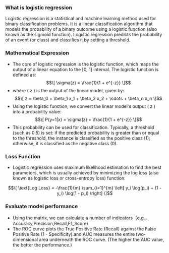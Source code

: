 
### What is logistic regression
Logistic regression is a statistical and machine learning method used for binary classification problems. It is a linear classification algorithm that models the probability of a binary outcome using a logistic function (also known as the sigmoid function). Logistic regression predicts the probability of an event (or class) and classifies it by setting a threshold.
 


###  Mathematical Expression
* The core of logistic regression is the logistic function, which maps the output of a linear equation to the [0, 1] interval. The logistic function is defined as:
$$\[ \sigma(z) = \frac{1}{1 + e^{-z}} \]$$
* where \( z \) is the output of the linear model, given by:
$$\[ z = \beta_0 + \beta_1 x_1 + \beta_2 x_2 + \cdots + \beta_n x_n \]$$
* Using the logistic function, we convert the linear model's output \( z \) into a probability value:
$$\[ P(y=1|x) = \sigma(z) = \frac{1}{1 + e^{-z}} \]$$
* This probability can be used for classification. Typically, a threshold (such as 0.5) is set: if the predicted probability is greater than or equal to the threshold, the instance is classified as the positive class (1); otherwise, it is classified as the negative class (0).

### Loss Function

* Logistic regression uses maximum likelihood estimation to find the best parameters, which is usually achieved by minimizing the log loss (also known as logistic loss or cross-entropy loss) function:

$$\[ \text{Log Loss} = -\frac{1}{m} \sum_{i=1}^{m} \left[ y_i \log(p_i) + (1 - y_i) \log(1 - p_i) \right] \]$$

### Evaluate model performance
* Using the matrix, we can calculate a number of indicators（e.g.，Accuracy,Precision,Recall,F1_Score)
* The ROC curve plots the True Positive Rate (Recall) against the False Positive Rate (1 - Specificity).and AUC measures the entire two-dimensional area underneath the ROC curve. (The higher the AUC value, the better the performance.)


